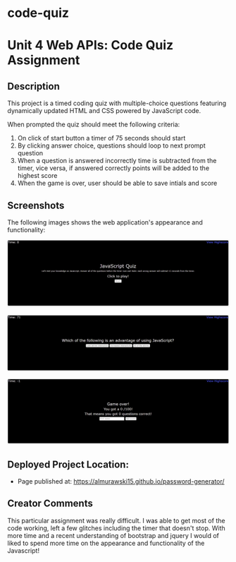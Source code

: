 # code-quiz

# Unit 4 Web APIs: Code Quiz Assignment

## Description
This project is a timed coding quiz with multiple-choice questions featuring dynamically updated HTML and CSS powered by JavaScript code.

When prompted the quiz should meet the following criteria:

1. On click of start button a timer of 75 seconds should start
2. By clicking answer choice, questions should loop to next prompt question
3. When a question is answered incorrectly time is subtracted from the timer, vice versa, if answered correctly points will be added to the highest score
4. When the game is over, user should be able to save intials and score 

## Screenshots

The following images shows the web application's appearance and functionality:

![code-quiz](assets/quiz_snip_1.PNG)

![code-quiz](assets/quiz_snip_2.PNG)

![code-quiz](assets/quiz_snip_3.PNG)

## Deployed Project Location: 
* Page published at: https://almurawski15.github.io/password-generator/

## Creator Comments

This particular assignment was really difficult. I was able to get most of the code working, left a few glitches including the timer that doesn't stop. With more time and a recent understanding of bootstrap and jquery I would of liked to spend more time on the appearance and functionality of the Javascript! 